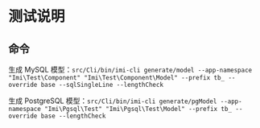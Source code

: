 # 测试说明

## 命令

生成 MySQL 模型：`src/Cli/bin/imi-cli generate/model --app-namespace "Imi\Test\Component" "Imi\Test\Component\Model" --prefix tb_ --override base --sqlSingleLine --lengthCheck`

生成 PostgreSQL 模型：`src/Cli/bin/imi-cli generate/pgModel --app-namespace "Imi\Pgsql\Test" "Imi\Pgsql\Test\Model" --prefix tb_ --override base --lengthCheck`
